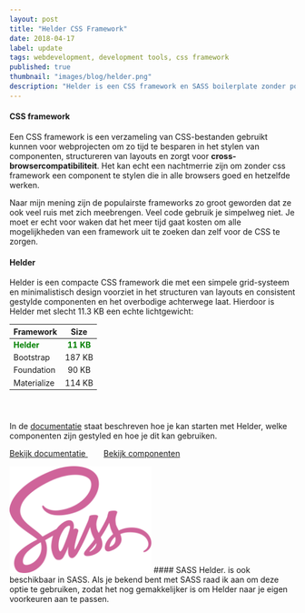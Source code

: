 ```yaml
---
layout: post
title: "Helder CSS Framework"
date: 2018-04-17
label: update 
tags: webdevelopment, development tools, css framework
published: true
thumbnail: "images/blog/helder.png"
description: "Helder is een CSS framework en SASS boilerplate zonder poespas met minimalistische vormgegeven componenten zoals formulieren, cards en tabellen en zorgt voor consistentie tussen browsers."
---
```


#### CSS framework
Een CSS framework is een verzameling van CSS-bestanden gebruikt kunnen voor webprojecten om zo tijd te besparen in het stylen van componenten, structureren van layouts en zorgt voor **cross-browsercompatibiliteit**. Het kan echt een nachtmerrie zijn om zonder css framework een component te stylen die in alle browsers goed en hetzelfde werken.

Naar mijn mening zijn de populairste frameworks zo groot geworden dat ze ook veel ruis met zich meebrengen. Veel code gebruik je simpelweg niet. Je moet er echt voor waken dat het meer tijd gaat kosten om alle mogelijkheden van een framework uit te zoeken dan zelf voor de CSS te zorgen.

#### Helder
Helder is een compacte CSS framework die met een simpele grid-systeem en minimalistisch design voorziet in het structuren van layouts en consistent gestylde componenten en het overbodige achterwege laat. Hierdoor is Helder met slecht 11.3 KB een echte lichtgewicht:

| Framework        | Size           | 
| ------------- |:-------------:| 
| <span style="color:green">**Helder**</span>| <span style="color:green">**11 KB**</span> | 
| Bootstrap| 187 KB     | 
| Foundation| 90 KB      | 
| Materialize| 114 KB      | 

#### &nbsp;
In de [documentatie](https://www.jeffreyovermeer.com/helder-css-framework/) staat beschreven hoe je kan starten met Helder, welke componenten zijn gestyled en hoe je dit kan gebruiken.

<a class="" target="_BLANK" href="https://www.jeffreyovermeer.com/helder-css-framework/">Bekijk documentatie
<i class="fas fa-arrow-right" style="margin:0 10px;"></i></a> &nbsp; <a class="" target="_BLANK" href="https://www.jeffreyovermeer.com/helder-css-framework/testing-elements.html">Bekijk componenten
<i class="fas fa-arrow-right" style="margin:0 10px;"></i></a>                                


<img src="/images/blog/sass.svg" alt="SASS" width="250">
#### SASS
Helder. is ook beschikbaar in SASS. Als je bekend bent met SASS raad ik aan om deze optie te gebruiken, zodat het nog gemakkelijker is om Helder naar je eigen voorkeuren aan te passen.